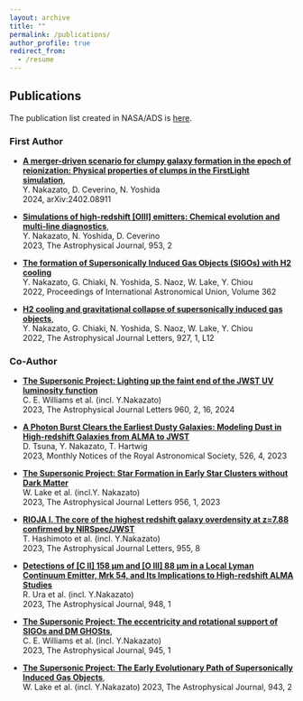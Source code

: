 ```yaml
---
layout: archive
title: ""
permalink: /publications/
author_profile: true
redirect_from:
  - /resume
---
```


## Publications
The publication list created in NASA/ADS is [here](https://ui.adsabs.harvard.edu/public-libraries/e1XvdN4yTZK3_QI5SHf3fA). 

### First Author  
* __[A merger-driven scenario for clumpy galaxy formation in the epoch of reionization: Physical properties of clumps in the FirstLight simulation](https://ui.adsabs.harvard.edu/abs/2024arXiv240208911N/abstract)__,  
  Y. Nakazato, D. Ceverino, N. Yoshida  
  2024, arXiv:2402.08911
  
* __[Simulations of high-redshift [OIII] emitters: Chemical evolution and multi-line diagnostics](https://ui.adsabs.harvard.edu/abs/2023ApJ...953..140N/abstract)__,  
  Y. Nakazato, N. Yoshida, D. Ceverino   
  2023, The Astrophysical Journal, 953, 2

* __[The formation of Supersonically Induced Gas Objects (SIGOs) with H2 cooling](https://ui.adsabs.harvard.edu/abs/2023IAUS..362...45N/abstract)__  
  Y. Nakazato, G. Chiaki, N. Yoshida, S. Naoz, W. Lake, Y. Chiou   
 2022, Proceedings of International Astronomical Union, Volume 362
 
* __[H2 cooling and gravitational collapse of supersonically induced gas objects](https://ui.adsabs.harvard.edu/abs/2022ApJ...927L..12N/abstract)__,  
Y. Nakazato, G. Chiaki, N. Yoshida, S. Naoz, W. Lake, Y. Chiou     
 2022, The Astrophysical Journal Letters, 927, 1, L12

 
### Co-Author  
* __[The Supersonic Project: Lighting up the faint end of the JWST UV luminosity function](https://ui.adsabs.harvard.edu/abs/2023arXiv231003799W/abstract)__  
C. E. Williams et al. (incl. Y.Nakazato)  
2023, The Astrophysical Journal Letters 960, 2, 16, 2024  

* __[A Photon Burst Clears the Earliest Dusty Galaxies: Modeling Dust in High-redshift Galaxies from ALMA to JWST](https://ui.adsabs.harvard.edu/abs/2023MNRAS.526.4801T/abstract)__  
D. Tsuna, Y. Nakazato, T. Hartwig  
2023, Monthly Notices of the Royal Astronomical Society, 526, 4, 2023  

* __[The Supersonic Project: Star Formation in Early Star
Clusters without Dark Matter](https://ui.adsabs.harvard.edu/abs/2023ApJ...956L...7L/abstract)__  
W. Lake et al. (incl.Y. Nakazato)  
2023, The Astrophysical Journal Letters 956, 1, 2023
  
* __[RIOJA I. The core of the highest redshift galaxy overdensity at z=7.88 confirmed by NIRSpec/JWST](https://ui.adsabs.harvard.edu/abs/2023arXiv230504741H/abstract)__  
T. Hashimoto et al. (incl. Y.Nakazato)  
 2023, The Astrophysical Journal Letters, 955, 8
 
 
* __[Detections of [C II] 158 μm and [O III] 88 μm in a Local Lyman Continuum Emitter, Mrk 54, and Its Implications to High-redshift ALMA Studies](https://ui.adsabs.harvard.edu/abs/2023ApJ...948....3U/abstract)__   
R. Ura et al. (incl. Y.Nakazato)  
 2023, The Astrophysical Journal, 948, 1
 
 
* __[The Supersonic Project: The eccentricity and rotational support of SIGOs and DM GHOSts](https://ui.adsabs.harvard.edu/abs/2022arXiv221102066W/abstract)__,  
C. E. Williams et al. (incl. Y.Nakazato)  
2023, The Astrophysical Journal, 945, 1 

* __[The Supersonic Project: The Early Evolutionary Path of Supersonically Induced Gas Objects](https://ui.adsabs.harvard.edu/abs/2023ApJ...943..132L/abstract)__,  
W. Lake et al. (incl. Y.Nakazato)
2023, The Astrophysical Journal, 943, 2  


